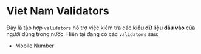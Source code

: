 Viet Nam Validators
============
Đây là tập hợp `validators` hổ trợ việc kiểm tra các **kiểu dữ liệu đầu vào** của người dùng trong nước. Hiện tại đang có các `validators` sau:

+ Mobile Number
